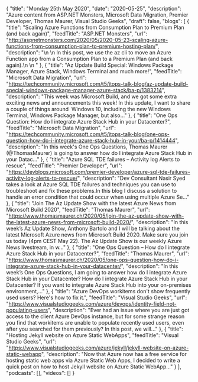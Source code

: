 {
  "title": "Monday 25th May 2020",
  "date": "2020-05-25",
  "description": "Azure content from ASP.NET Monsters, Microsoft Data Migration, Premier Developer, Thomas Maurer, Visual Studio Geeks",
  "draft": false,
  "blogs": [
    {
      "title": "Scaling Azure Functions from Consumption Plan to Premium Plan (and back again)",
      "feedTitle": "ASP.NET Monsters",
      "url": "http://aspnetmonsters.com/2020/05/2020-05-23-scaling-azure-functions-from-consumption-plan-to-premium-hosting-plan/",
      "description": "\n    \n      In this post, we use the az cli to move an Azure Function app from a Consumption Plan to a Premium Plan (and back again).\n    \n    "
    },
    {
      "title": "Az Update Build Special: Windows Package Manager, Azure Stack, Windows Terminal and much more!",
      "feedTitle": "Microsoft Data Migration",
      "url": "https://techcommunity.microsoft.com/t5/itops-talk-blog/az-update-build-special-windows-package-manager-azure-stack/ba-p/1383214",
      "description": "This week was Microsoft Build, and we got some extra exciting news and announcements this week! In this update, I want to share a couple of things around  Windows 10, including the new Windows Terminal, Windows Package Manager, but also..."
    },
    {
      "title": "One Ops Question: How do I integrate Azure Stack Hub in your Datacenter?",
      "feedTitle": "Microsoft Data Migration",
      "url": "https://techcommunity.microsoft.com/t5/itops-talk-blog/one-ops-question-how-do-i-integrate-azure-stack-hub-in-your/ba-p/1414444",
      "description": "In this week's One Ops Questions, Thomas Maurer (@ThomasMaurer) is going to answer how do I integrate Azure Stack Hub in your Datac..."
    },
    {
      "title": "Azure SQL TDE failures – Activity log Alerts to rescue",
      "feedTitle": "Premier Developer",
      "url": "https://devblogs.microsoft.com/premier-developer/azure-sql-tde-failures-activity-log-alerts-to-rescue/",
      "description": "Dev Consultant Nasir Syed takes a look at Azure SQL TDE failures and techniques you can use to troubleshoot and fix these problems.In this blog I discuss a solution to handle an error condition that could occur when using multiple Azure Se..."
    },
    {
      "title": "Join The Az Update Show with the latest Azure News from Microsoft Build 2020",
      "feedTitle": "Thomas Maurer",
      "url": "https://www.thomasmaurer.ch/2020/05/join-the-az-update-show-with-the-latest-azure-news-from-microsoft-build-2020/",
      "description": "In this week’s Az Update Show, Anthony Bartolo and I will be talking about the latest Microsoft Azure news from Microsoft Build 2020. Make sure you join us today (4pm CEST May 22). The Az Update Show is our weekly Azure News livestream, in w..."
    },
    {
      "title": "One Ops Question – How do I integrate Azure Stack Hub in your Datacenter?",
      "feedTitle": "Thomas Maurer",
      "url": "https://www.thomasmaurer.ch/2020/05/one-ops-question-how-do-i-integrate-azure-stack-hub-in-your-datacenter/",
      "description": "In this week’s One Ops Questions, I am going to answer how do I integrate Azure Stack Hub in your Datacenter?  How do I integrate Azure Stack Hub in your Datacenter? If you want to integrate Azure Stack Hub into your on-premises environment,..."
    },
    {
      "title": "Azure DevOps workitems don't show frequently used users? Here's how to fix it.",
      "feedTitle": "Visual Studio Geeks",
      "url": "https://www.visualstudiogeeks.com/azure/devops/identity-field-not-populating-users",
      "description": "Ever had an issue where you are just got access to the client Azure DevOps instance, but for some strange reason you find that workitems are unable to populate recently used users, even after you searched for them previously? In this post, we will..."
    },
    {
      "title": "Hosting Jekyll website on Azure Static WebApps",
      "feedTitle": "Visual Studio Geeks",
      "url": "https://www.visualstudiogeeks.com/azure/jekyll/jekyll-website-on-azure-static-webapp",
      "description": "Now that Azure now has a free service for hosting static web apps via Azure Static Web Apps, I decided to write a quick post on how to host Jekyll website on Azure Static WebApp..."
    }
  ],
  "podcasts": [],
  "videos": []
}